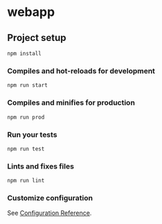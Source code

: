 # webapp

## Project setup
```
npm install
```

### Compiles and hot-reloads for development
```
npm run start
```

### Compiles and minifies for production
```
npm run prod
```

### Run your tests
```
npm run test
```

### Lints and fixes files
```
npm run lint
```

### Customize configuration
See [Configuration Reference](https://cli.vuejs.org/config/).
